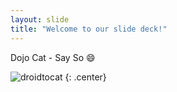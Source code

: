 ```yaml
---
layout: slide
title: "Welcome to our slide deck!"
---
```


Dojo Cat - Say So :smile:

![droidtocat](https://octodex.github.com/images/droidtocat.png)
{: .center}
